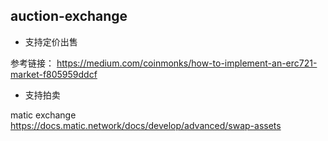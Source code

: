 ## auction-exchange
 - 支持定价出售
 
 参考链接： https://medium.com/coinmonks/how-to-implement-an-erc721-market-f805959ddcf

 - 支持拍卖
 
 matic exchange  
 https://docs.matic.network/docs/develop/advanced/swap-assets